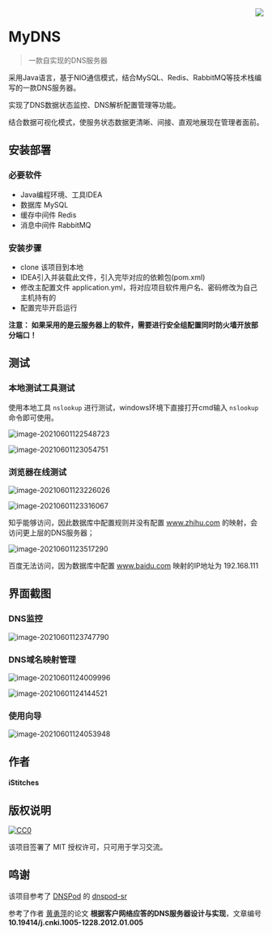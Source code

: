 <img src="../passageImg/icon.png" align="right" />

# MyDNS
> 一款自实现的DNS服务器

采用Java语言，基于NIO通信模式，结合MySQL、Redis、RabbitMQ等技术栈编写的一款DNS服务器。

实现了DNS数据状态监控、DNS解析配置管理等功能。

结合数据可视化模式，使服务状态数据更清晰、间接、直观地展现在管理者面前。

## 安装部署

### 必要软件

* Java编程环境、工具IDEA
* 数据库 MySQL
* 缓存中间件 Redis
* 消息中间件 RabbitMQ

### 安装步骤

* clone 该项目到本地
* IDEA引入并装载此文件，引入完毕对应的依赖包(pom.xml)
* 修改主配置文件 application.yml，将对应项目软件用户名、密码修改为自己主机持有的
* 配置完毕开启运行

**注意： 如果采用的是云服务器上的软件，需要进行安全组配置同时防火墙开放部分端口！**

## 测试

### 本地测试工具测试

使用本地工具 `nslookup` 进行测试，windows环境下直接打开cmd输入 `nslookup`命令即可使用。

![image-20210601122548723](../passageImg/readme.assets/image-20210601122548723.png)

![image-20210601123054751](../passageImg/readme.assets/image-20210601123054751.png)

### 浏览器在线测试

![image-20210601123226026](../passageImg/readme.assets/image-20210601123226026.png)

![image-20210601123316067](../passageImg/readme.assets/image-20210601123316067.png)

知乎能够访问，因此数据库中配置规则并没有配置  www.zhihu.com 的映射，会访问更上层的DNS服务器；

![image-20210601123517290](../passageImg/readme.assets/image-20210601123517290.png)

百度无法访问，因为数据库中配置 www.baidu.com 映射的IP地址为 192.168.111

## 界面截图

### DNS监控

![image-20210601123747790](../passageImg/readme.assets/image-20210601123747790.png)

### DNS域名映射管理

![image-20210601124009996](../passageImg/readme.assets/image-20210601124009996.png)

![image-20210601124144521](../passageImg/readme.assets/image-20210601124144521.png)

### 使用向导

![image-20210601124053948](../passageImg/readme.assets/image-20210601124053948.png)

## 作者

#### iStitches

## 版权说明

[![CC0](https://licensebuttons.net/p/zero/1.0/88x31.png)](https://creativecommons.org/publicdomain/zero/1.0/)

该项目签署了 MIT 授权许可，只可用于学习交流。

## 鸣谢

该项目参考了 [DNSPod](https://gitee.com/DNSPod) 的  [dnspod-sr](https://gitee.com/DNSPod/dnspod-sr?_from=gitee_search)

参考了作者 [黄勇萍](https://kns.cnki.net/kcms/detail/detail.aspx?dbcode=CJFD&dbname=CJFD2012&filename=DNXJ201201006&v=%25mmd2BVBjzOYK7%25mmd2BnX4ZLOa9V9dFT78%25mmd2FNlsBlSAUQiZzvV8V0EuNGALQPL20GLhDMbfPmW)的论文 **根据客户网络应答的DNS服务器设计与实现**，文章编号 **10.19414/j.cnki.1005-1228.2012.01.005**